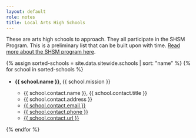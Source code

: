 ```yaml
---
layout: default
role: notes
title: Local Arts High Schools
---
```

<p>
	These are arts high schools to approach. They all participate in the SHSM Program. This is a preliminary list that can be built upon with time. <a href="https://www.ontario.ca/document/specialist-high-skills-major-policy-and-implementation-guide/arts-and-culture" target="_target">Read more about the SHSM program here</a>.
</p>
{% assign sorted-schools = site.data.sitewide.schools | sort: "name" %}
{% for school in sorted-schools %} 
<ul>
	<li style="margin-top: 1rem;"><strong>{{ school.name }}</strong>, {{ school.mission }}</li>
	<ul>
		<li>{{ school.contact.name }}, {{ school.contact.title }}</li>
		<li>{{ school.contact.address }}</li>
		<li><a href="mailto:{{ school.contact.email }}">{{ school.contact.email }}</a></li>
		<li><a href="tel:{{ school.contact.phone }}">{{ school.contact.phone }}</a></li>
		<li><a href="{{ school.contact.url }}" target="_blank">{{ school.contact.url }}</a></li>
	</ul>
</ul>
{% endfor %} 